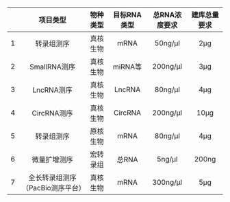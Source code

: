 |   | 项目类型 | 物种类型 | 目标RNA类型 | 总RNA浓度要求 | 建库总量要求 | 
|:-------------:| :-------------:| :-------------:| :-------------:| :-------------:|	 :-------------:|			
| 1	 | 转录组测序 | 真核生物 | mRNA | 50ng/μl | 2μg | 
| 2	 | SmallRNA测序 | 真核生物 | miRNA等 | 200ng/μl | 3μg | 
| 3	 | LncRNA测序 | 真核生物 | LncRNA | 80ng/μl | 4μg | 
| 4	 | CircRNA测序 | 真核生物 | CircRNA | 200ng/μl | 10μg | 
| 5	 | 转录组测序 | 原核生物 | mRNA | 80ng/μl | 4μg | 
| 6	 | 微量扩增测序 | 宏转录组 | 总RNA | 5ng/μl | 200ng | 
| 7	 | 全长转录组测序（PacBio测序平台） | 真核生物 | mRNA | 300ng/μl | 5μg | 
